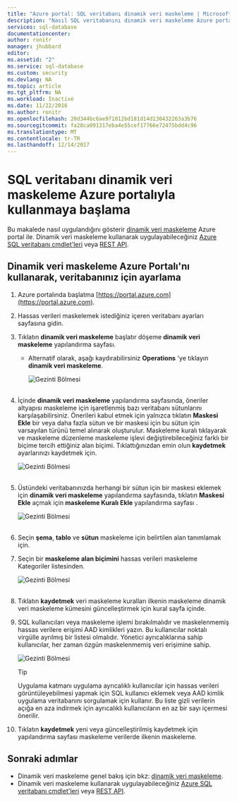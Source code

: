```yaml
---
title: "Azure portal: SQL veritabanı dinamik veri maskeleme | Microsoft Docs"
description: "Nasıl SQL veritabanını dinamik veri maskeleme Azure portalında kullanmaya başlama"
services: sql-database
documentationcenter: 
author: ronitr
manager: jhubbard
editor: 
ms.assetid: "2"
ms.service: sql-database
ms.custom: security
ms.devlang: NA
ms.topic: article
ms.tgt_pltfrm: NA
ms.workload: Inactive
ms.date: 11/22/2016
ms.author: ronitr
ms.openlocfilehash: 20d344bc6ae971012bd181d14d130432263a3b76
ms.sourcegitcommit: fa28ca091317eba4e55cef17766e72475bdd4c96
ms.translationtype: MT
ms.contentlocale: tr-TR
ms.lasthandoff: 12/14/2017
---
```

# <a name="get-started-with-sql-database-dynamic-data-masking-with-the-azure-portal"></a>SQL veritabanı dinamik veri maskeleme Azure portalıyla kullanmaya başlama

Bu makalede nasıl uygulandığını gösterir [dinamik veri maskeleme](sql-database-dynamic-data-masking-get-started.md) Azure portal ile. Dinamik veri maskeleme kullanarak uygulayabileceğiniz [Azure SQL veritabanı cmdlet'leri](https://msdn.microsoft.com/library/azure/mt574084.aspx) veya [REST API](https://msdn.microsoft.com/library/dn505719.aspx).


## <a name="set-up-dynamic-data-masking-for-your-database-using-the-azure-portal"></a>Dinamik veri maskeleme Azure Portalı'nı kullanarak, veritabanınız için ayarlama
1. Azure portalında başlatma [https://portal.azure.com](https://portal.azure.com).
2. Hassas verileri maskelemek istediğiniz içeren veritabanı ayarları sayfasına gidin.
3. Tıklatın **dinamik veri maskeleme** başlatır döşeme **dinamik veri maskeleme** yapılandırma sayfası.
   
   * Alternatif olarak, aşağı kaydırabilirsiniz **Operations** 'ye tıklayın **dinamik veri maskeleme**.
     
     ![Gezinti Bölmesi](./media/sql-database-dynamic-data-masking-get-started/4_ddm_settings_tile.png)<br/><br/>
4. İçinde **dinamik veri maskeleme** yapılandırma sayfasında, öneriler altyapısı maskeleme için işaretlenmiş bazı veritabanı sütunlarını karşılaşabilirsiniz. Önerileri kabul etmek için yalnızca tıklatın **Maskesi Ekle** bir veya daha fazla sütun ve bir maskesi için bu sütun için varsayılan türünü temel alınarak oluşturulur. Maskeleme kuralı tıklayarak ve maskeleme düzenleme maskeleme işlevi değiştirebileceğiniz farklı bir biçime tercih ettiğiniz alan biçimi. Tıklattığınızdan emin olun **kaydetmek** ayarlarınızı kaydetmek için.
   
    ![Gezinti Bölmesi](./media/sql-database-dynamic-data-masking-get-started/5_ddm_recommendations.png)<br/><br/>
5. Üstündeki veritabanınızda herhangi bir sütun için bir maskesi eklemek için **dinamik veri maskeleme** yapılandırma sayfasında, tıklatın **Maskesi Ekle** açmak için **maskeleme Kuralı Ekle** yapılandırma sayfası .
   
    ![Gezinti Bölmesi](./media/sql-database-dynamic-data-masking-get-started/6_ddm_add_mask.png)<br/><br/>
6. Seçin **şema**, **tablo** ve **sütun** maskeleme için belirtilen alan tanımlamak için.
7. Seçin bir **maskeleme alan biçimini** hassas verileri maskeleme Kategoriler listesinden.
   
    ![Gezinti Bölmesi](./media/sql-database-dynamic-data-masking-get-started/7_ddm_mask_field_format.png)<br/><br/>        
8. Tıklatın **kaydetmek** veri maskeleme kuralları ilkenin maskeleme dinamik veri maskeleme kümesini güncelleştirmek için kural sayfa içinde.
9. SQL kullanıcıları veya maskeleme işlemi bırakılmalıdır ve maskelenmemiş hassas verilere erişimi AAD kimlikleri yazın. Bu kullanıcılar noktalı virgülle ayrılmış bir listesi olmalıdır. Yönetici ayrıcalıklarına sahip kullanıcılar, her zaman özgün maskelenmemiş veri erişimine sahip.
   
    ![Gezinti Bölmesi](./media/sql-database-dynamic-data-masking-get-started/8_ddm_excluded_users.png)
   
   > [!TIP]
   > Uygulama katmanı uygulama ayrıcalıklı kullanıcılar için hassas verileri görüntüleyebilmesi yapmak için SQL kullanıcı eklemek veya AAD kimlik uygulama veritabanını sorgulamak için kullanır. Bu liste gizli verilerin açığa en aza indirmek için ayrıcalıklı kullanıcıların en az bir sayı içermesi önerilir.
   > 
   > 
10. Tıklatın **kaydetmek** yeni veya güncelleştirilmiş kaydetmek için yapılandırma sayfası maskeleme verilerde ilkenin maskeleme.


## <a name="next-steps"></a>Sonraki adımlar

* Dinamik veri maskeleme genel bakış için bkz: [dinamik veri maskeleme](sql-database-dynamic-data-masking-get-started.md).
* Dinamik veri maskeleme kullanarak uygulayabileceğiniz [Azure SQL veritabanı cmdlet'leri](https://msdn.microsoft.com/library/azure/mt574084.aspx) veya [REST API](https://msdn.microsoft.com/library/dn505719.aspx).
